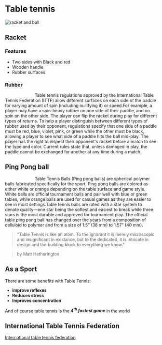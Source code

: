 # Table tennis

![racket and ball](https://www.mprosports.com/large/TABLE-TENNIS-RACKET-SET-WITH-3-SOFTEE-SATURN-BALLS.-i51678.jpg)

## Racket
### Features
- Two sides with Black and red
- Wooden handle
- Rubber surfaces

### Rubber
&nbsp;&nbsp;&nbsp;&nbsp;&nbsp;&nbsp;&nbsp;&nbsp;&nbsp;&nbsp;&nbsp;&nbsp;&nbsp;&nbsp;&nbsp;&nbsp;&nbsp;&nbsp;&nbsp;&nbsp;&nbsp;&nbsp;&nbsp;&nbsp;&nbsp;Table tennis regulations approved by the International Table Tennis Federation (ITTF) allow different surfaces on each side of the paddle for varying amount of spin (including nullifying it) or speed.For example, a player may have a spin-heavy rubber on one side of their paddle, and no spin on the other side. The player can flip the racket during play for different types of returns. To help a player distinguish between different types of rubber used by their opponent, regulations specify that one side of a paddle must be red, blue, violet, pink, or green while the other must be black, allowing a player to see what side of a paddle hits the ball mid-play. The player has the right to inspect their opponent's racket before a match to see the type and color. Current rules state that, unless damaged in play, the paddle cannot be exchanged for another at any time during a match.

## Ping Pong ball
&nbsp;&nbsp;&nbsp;&nbsp;&nbsp;&nbsp;&nbsp;&nbsp;&nbsp;&nbsp;&nbsp;&nbsp;&nbsp;&nbsp;&nbsp;&nbsp;&nbsp;&nbsp;&nbsp;&nbsp;&nbsp;&nbsp;&nbsp;&nbsp;&nbsp;Table Tennis Balls (Ping pong balls) are spherical polymer balls fabricated specifically for the sport. Ping pong balls are colored as either white or orange depending on the table surface and game style. White balls are official tournament balls and pair well with blue or green tables, while orange balls are used for casual games as they are easier to see in most settings.Table tennis balls are rated with a star system to denote quality—one star being the softest and easiest to break while three stars is the most durable and approved for tournament play. The official table ping pong ball has changed over the years from a composition of celluloid to polymer and from a size of 1.5” (38 mm) to 1.57” (40 mm).

> "Table Tennis is like an atom. To the ignorant it is merely microscopic and insignificant in existance, but to the dedicated, it is intricate in design and the building block to everything we know."

> by Matt Hetherington

## As a Sport

There are some benefits with Table Tennis:

- **improve reflexes**
- **Reduces stress**
- **Improves concentration**

And of course table tennis is the ***4<sup>th</sup> fastest game***
in the world


## International Table Tennis Federation

[International table tennis federation](https://www.ittf.com/world-championships/)





